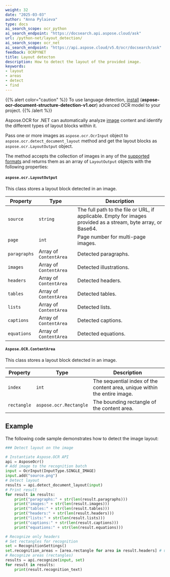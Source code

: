 ```yaml
---
weight: 32
date: "2025-03-03"
author: "Anna Pylaieva"
type: docs
ai_search_scope: ocr_python
ai_search_endpoint: "https://docsearch.api.aspose.cloud/ask"
url: /python-net/layout_detection/
ai_search_scope: ocr_net
ai_search_endpoint: "https://api.aspose.cloud/v5.0/ocr/docsearch/ask"
feedback: OCRPYNET
title: Layout detecton
description: How to detect the layout of the provided image.
keywords:
- layout
- areas
- detect
- find
---
```


{{% alert color="caution" %}} 
To use language detection, [install](/ocr/python-net/modules/) (**aspose-ocr-document-structure-detection-v1.ocr**) advanced OCR model to your project.
{{% /alert %}}

Aspose.OCR for .NET can automatically analyze [image](https://docs.aspose.com/ocr/python-net/ocrinput/) content and identify the different types of layout blocks within it.

Pass one or more images as `aspose.ocr.OcrInput` object to `aspose.ocr.detect_document_layout` method and get the layout blocks as `aspose.ocr.LayoutOutput` object.

The method accepts the collection of images in any of the [supported formats](/ocr/python-net/supported-file-formats/) and returns them as an array of `LayoutOutput` objects with the following properties:

#### `aspose.ocr.LayoutOutput`

This class stores a layout block detected in an image.

Property     | Type                           | Description
------------ | ------------------------------ | -----------
`source`     | `string`                       | The full path to the file or URL, if applicable. Empty for images provided as a stream, byte array, or Base64.
`page`       | `int`                          | Page number for multi-page images.
`paragraphs` | Array of `ContentArea`         | Detected paragraphs.
`images`     | Array of `ContentArea`         | Detected illustrations.
`headers`    | Array of `ContentArea`         | Detected headers.
`tables`     | Array of `ContentArea`         | Detected tables.
`lists`      | Array of `ContentArea`         | Detected lists.
`captions`   | Array of `ContentArea`         | Detected captions.
`equations`  | Array of `ContentArea`         | Detected equations.

#### `Aspose.OCR.ContentArea`

This class stores a layout block detected in an image.

Property    | Type                   | Description
----------- | ---------------------- | -----------
`index`     | `int`                  | The sequential index of the content area, unique within the entire image.
`rectangle` | `aspose.ocr.Rectangle` | The bounding rectangle of the content area.

## Example

The following code sample demonstrates how to detect the image layout:

```python
### Detect layout on the image

# Instantiate Aspose.OCR API
api = AsposeOcr()
# Add image to the recognition batch
input = OcrInput(InputType.SINGLE_IMAGE)
input.add("source.png")
# Detect layout
results = api.detect_document_layout(input)
# Print result
for result in results:
    print("paragraphs:" + str(len(result.paragraphs)))
    print("images:" + str(len(result.images)))
    print("tables:" + str(len(result.tables)))
    print("headers:" + str(len(result.headers)))
    print("lists:" + str(len(result.lists)))
    print("captions:" + str(len(result.captions)))
    print("equations:" + str(len(result.equations)))

# Recognize only headers
# Set rectangles for recognition
set = RecognitionSettings()
set.recognition_areas = [area.rectangle for area in result.headers] # use paragraphs or any other areas
# Recognize areas (rectangles)
results = api.recognize(input, set)
for result in results:
    print(result.recognition_text)

```
```
